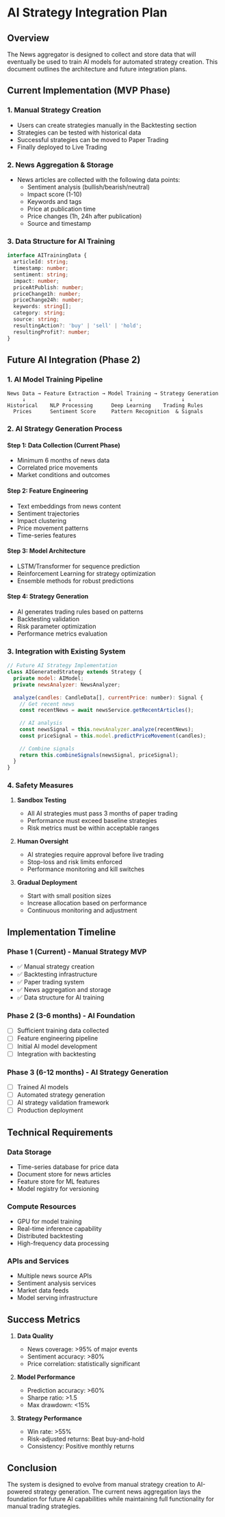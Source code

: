 # AI Strategy Integration Plan

## Overview

The News aggregator is designed to collect and store data that will eventually be used to train AI models for automated strategy creation. This document outlines the architecture and future integration plans.

## Current Implementation (MVP Phase)

### 1. Manual Strategy Creation
- Users can create strategies manually in the Backtesting section
- Strategies can be tested with historical data
- Successful strategies can be moved to Paper Trading
- Finally deployed to Live Trading

### 2. News Aggregation & Storage
- News articles are collected with the following data points:
  - Sentiment analysis (bullish/bearish/neutral)
  - Impact score (1-10)
  - Keywords and tags
  - Price at publication time
  - Price changes (1h, 24h after publication)
  - Source and timestamp

### 3. Data Structure for AI Training
```typescript
interface AITrainingData {
  articleId: string;
  timestamp: number;
  sentiment: string;
  impact: number;
  priceAtPublish: number;
  priceChange1h: number;
  priceChange24h: number;
  keywords: string[];
  category: string;
  source: string;
  resultingAction?: 'buy' | 'sell' | 'hold';
  resultingProfit?: number;
}
```

## Future AI Integration (Phase 2)

### 1. AI Model Training Pipeline
```
News Data → Feature Extraction → Model Training → Strategy Generation
     ↓              ↓                   ↓                ↓
Historical    NLP Processing      Deep Learning    Trading Rules
  Prices      Sentiment Score     Pattern Recognition  & Signals
```

### 2. AI Strategy Generation Process

#### Step 1: Data Collection (Current Phase)
- Minimum 6 months of news data
- Correlated price movements
- Market conditions and outcomes

#### Step 2: Feature Engineering
- Text embeddings from news content
- Sentiment trajectories
- Impact clustering
- Price movement patterns
- Time-series features

#### Step 3: Model Architecture
- LSTM/Transformer for sequence prediction
- Reinforcement Learning for strategy optimization
- Ensemble methods for robust predictions

#### Step 4: Strategy Generation
- AI generates trading rules based on patterns
- Backtesting validation
- Risk parameter optimization
- Performance metrics evaluation

### 3. Integration with Existing System

```javascript
// Future AI Strategy Implementation
class AIGeneratedStrategy extends Strategy {
  private model: AIModel;
  private newsAnalyzer: NewsAnalyzer;
  
  analyze(candles: CandleData[], currentPrice: number): Signal {
    // Get recent news
    const recentNews = await newsService.getRecentArticles();
    
    // AI analysis
    const newsSignal = this.newsAnalyzer.analyze(recentNews);
    const priceSignal = this.model.predictPriceMovement(candles);
    
    // Combine signals
    return this.combineSignals(newsSignal, priceSignal);
  }
}
```

### 4. Safety Measures

1. **Sandbox Testing**
   - All AI strategies must pass 3 months of paper trading
   - Performance must exceed baseline strategies
   - Risk metrics must be within acceptable ranges

2. **Human Oversight**
   - AI strategies require approval before live trading
   - Stop-loss and risk limits enforced
   - Performance monitoring and kill switches

3. **Gradual Deployment**
   - Start with small position sizes
   - Increase allocation based on performance
   - Continuous monitoring and adjustment

## Implementation Timeline

### Phase 1 (Current) - Manual Strategy MVP
- ✅ Manual strategy creation
- ✅ Backtesting infrastructure
- ✅ Paper trading system
- ✅ News aggregation and storage
- ✅ Data structure for AI training

### Phase 2 (3-6 months) - AI Foundation
- [ ] Sufficient training data collected
- [ ] Feature engineering pipeline
- [ ] Initial AI model development
- [ ] Integration with backtesting

### Phase 3 (6-12 months) - AI Strategy Generation
- [ ] Trained AI models
- [ ] Automated strategy generation
- [ ] AI strategy validation framework
- [ ] Production deployment

## Technical Requirements

### Data Storage
- Time-series database for price data
- Document store for news articles
- Feature store for ML features
- Model registry for versioning

### Compute Resources
- GPU for model training
- Real-time inference capability
- Distributed backtesting
- High-frequency data processing

### APIs and Services
- Multiple news source APIs
- Sentiment analysis services
- Market data feeds
- Model serving infrastructure

## Success Metrics

1. **Data Quality**
   - News coverage: >95% of major events
   - Sentiment accuracy: >80%
   - Price correlation: statistically significant

2. **Model Performance**
   - Prediction accuracy: >60%
   - Sharpe ratio: >1.5
   - Max drawdown: <15%

3. **Strategy Performance**
   - Win rate: >55%
   - Risk-adjusted returns: Beat buy-and-hold
   - Consistency: Positive monthly returns

## Conclusion

The system is designed to evolve from manual strategy creation to AI-powered strategy generation. The current news aggregation lays the foundation for future AI capabilities while maintaining full functionality for manual trading strategies.